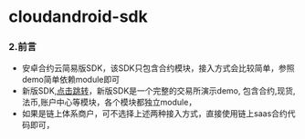 # cloudandroid-sdk

### 2.前言
* 安卓合约云简易版SDK，该SDK只包含合约模块，接入方式会比较简单，参照demo简单依赖module即可
* 新版SDK,[点击跳转](https://github.com/exup-cloud/cloudandroid-new-sdk)，新版SDK是一个完整的交易所演示demo,
 包含合约,现货,法币,账户中心等模块，各个模块都独立module，
* 如果是链上体系商户，可不选择上述两种接入方式，直接使用链上saas合约代码即可，

